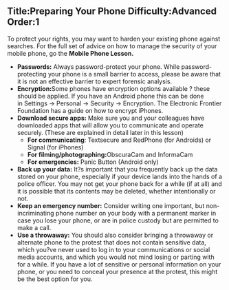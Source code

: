Title:Preparing Your Phone
Difficulty:Advanced
Order:1
---
<p>To protect your rights, you may want to harden your existing phone against searches. For the full set of advice on how to manage the security of your mobile phone, go the <b>Mobile Phone Lesson.</b><ul><li><b>Passwords:</b> Always password-protect your phone. While password-protecting your phone is a small barrier to access, please be aware that it is not an effective barrier to expert forensic analysis.</li><li><b>Encryption:</b>Some phones have encryption options available ? these should be applied. If you have an Android phone this can be done in Settings -> Personal -> Security -> Encryption. The Electronic Frontier Foundation has a guide on how to encrypt iPhones.</li><li><b>Download secure apps:</b> Make sure you and your colleagues have downloaded apps that will allow you to communicate and operate securely. (These are explained in detail later in this lesson)<ul><li><b>For communicating</b>: Textsecure and RedPhone (for Androids) or Signal (for iPhones)</li><li><b>For filming/photographing:</b>ObscuraCam and InformaCam</li><li><b>For emergencies:</b> Panic Button (Android only)</li></ul></li><li><b>Back up your data:</b> It?s important that you frequently back up the data stored on your phone, especially if your device lands into the hands of a police officer. You may not get your phone back for a while (if at all) and it is possible that its contents may be deleted, whether intentionally or not.</li><li><b>Keep an emergency number:</b> Consider writing one important, but non-incriminating phone number on your body with a permanent marker in case you lose your phone, or are in police custody but are permitted to make a call.</li><li><b>Use a throwaway:</b> You should also consider bringing a throwaway or alternate phone to the protest that does not contain sensitive data, which you?ve never used to log in to your communications or social media accounts, and which you would not mind losing or parting with for a while. If you have a lot of sensitive or personal information on your phone, or you need to conceal your presence at the protest, this might be the best option for you.</li></ul></p>